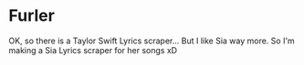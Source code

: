 # Furler
OK, so there is a Taylor Swift Lyrics scraper... But I like Sia way more. So I'm making a Sia Lyrics scraper for her songs xD
